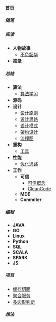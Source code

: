 
#### [首页](?file=home-首页)

##### 随笔

##### 阅读
- **人物故事**
    - [不负韶华](?file=002-阅读/001-人物故事/001-不负韶华 "不负韶华")
- **摘录**

##### 总结
- **算法**
    - [算法学习](?file=003-总结/001-算法/001-算法学习 "算法学习")
- **源码**
- **设计**
    - [设计原则](?file=003-总结/003-设计/001-设计原则 "设计原则")
    - [设计思路](?file=003-总结/003-设计/002-设计思路 "设计思路")
    - [设计模式](?file=003-总结/003-设计/003-设计模式 "设计模式")
    - [架构设计](?file=003-总结/003-设计/004-架构设计 "架构设计")
    - [流程图](?file=003-总结/003-设计/005-流程图 "流程图")
- **重构**
    - [工具](?file=003-总结/004-重构/001-工具 "工具")
- **性能**
    - [优化思路](?file=003-总结/005-性能/001-优化思路 "优化思路")
- **工作**
    - **可信**
        - [可信概念](?file=003-总结/099-工作/001-可信/001-可信概念 "可信概念")
        - [CleanCode](?file=003-总结/099-工作/001-可信/002-CleanCode "CleanCode")
    - **MDE**
    - **Commiter**

##### 编程
- **JAVA**
- **GO**
- **Linux**
- **Python**
- **SQL**
- **SCALA**
- **SPARK**
- **JS**

##### 项目
- [缓存切面](?file=010-项目/001-缓存切面 "缓存切面")
- [聚合服务](?file=010-项目/002-聚合服务 "聚合服务")
- [多边形判断](?file=010-项目/003-多边形判断 "多边形判断")

##### 想法
